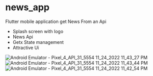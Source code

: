 # news_app

Flutter mobile application get News From an Api 
- Splash screen with logo
- News Api
- Getx State management
- Attractive Ui

![Android Emulator - Pixel_4_API_31_5554 11_24_2022 11_43_27 PM](https://user-images.githubusercontent.com/72998532/203866813-7cfad286-d93f-4558-8c10-48d7f51eea08.png)
![Android Emulator - Pixel_4_API_31_5554 11_24_2022 11_43_44 PM](https://user-images.githubusercontent.com/72998532/203866818-17d7e326-6002-4e8d-8f5d-2f3f816fb725.png)
![Android Emulator - Pixel_4_API_31_5554 11_24_2022 11_42_54 PM](https://user-images.githubusercontent.com/72998532/203866808-167b37f0-5f2d-4306-a0a9-382ce180ef15.png)

